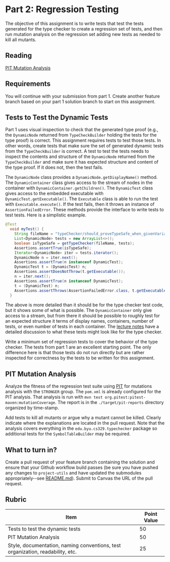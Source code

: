 # Part 2: Regression Testing

The objective of this assignment is to write tests that test the tests generated for the type checker to create a regression set of tests, and then run mutation analysis on the regression set adding new tests as needed to kill all mutants.

## Reading

[PIT Mutation Analysis](https://bitbucket.org/byucs329/byu-cs-329-lecture-notes/src/master/pit-mutation-analysis/mutation-analysis.md)

## Requirements

You will continue with your submission from part 1. Create another feature branch based on your part 1 solution branch to start on this assignment.

## Tests to Test the Dynamic Tests

Part 1 uses visual inspection to check that the generated type proof (e.g., the `DynamicNode` returned from `TypeCheckBuilder` holding the tests for the type proof) is correct. This assignment requires tests to test those tests. In other words, create tests that make sure the set of generated dynamic tests from the `TypeCheckBuilder` is correct. A test to test the tests needs to inspect the contents and structure of the `DynamicNode` returned from the `TypeCheckBuilder` and make sure it has expected structure and content of the type proof. If it does not, then the test fails.

The `DynamicNode` class provides a `DynamicNode.getDisplayName()` method. The `DynamicContainer` class gives access to the stream of nodes in the container with `DynamicContainer.getChildren()`. The `DynamicTest` class gives access to the embedded executable with `DynamicTest.getExecutable()`. The `Executable` class is able to run the test with `Executable.execute()`. If the test fails, then it throws an instance of `AssertionFailedError`. These methods provide the interface to write tests to test tests. Here is a simplistic example.

```java
@Test
  void myTest() {
    String fileName = "typeChecker/should_proveTypeSafe_when_givenVariableDeclrationsWithCompatibleInits.java";
    List<DynamicNode> tests = new ArrayList<>();
    boolean isTypeSafe = getTypeChecker(fileName, tests);
    Assertions.assertTrue(isTypeSafe);
    Iterator<DynamicNode> iter = tests.iterator();
    DynamicNode n = iter.next();
    Assertions.assertTrue(n instanceof DynamicTest);
    DynamicTest t = (DynamicTest) n;
    Assertions.assertDoesNotThrow(t.getExecutable());
    n = iter.next();
    Assertions.assertTrue(n instanceof DynamicTest);
    t = (DynamicTest) n;
    Assertions.assertThrows(AssertionFailedError.class, t.getExecutable());
  }
```

The above is more detailed than it should be for the type checker test code, but it shows some of what is possible. The `DynamicContainer` only give access to a stream, but from there it should be possible to roughly test for an expected structure it terms of display names, containers, number of tests, or even number of tests in each container.  The [lecture notes](https://bitbucket.org/byucs329/byu-cs-329-lecture-notes/src/master/type-checking.md) have a detailed discussion to what these tests might look like for the type checker.

Write a minimum set of regression tests to cover the behavior of the type checker. The tests from part 1 are an excellent starting point. The only difference here is that those tests do not run directly but are rather inspected for correctness by the tests to be written for this assignment.

## PIT Mutation Analysis

Analyze the fitness of the regression test suite using [PIT](http://pitest.org) for mutations analysis with the `STRONGER` group. The `pom.xml` is already configured for the PIT analysis. That analysis is run with `mvn test org.pitest:pitest-maven:mutationCoverage`. The report is in the `./target/pit-reports` directory organized by time-stamp.

Add tests to kill all mutants or argue why a mutant cannot be killed. Clearly indicate where the explanations are located in the pull request. Note that the analysis covers everything in the `edu.byu.cs329.typechecker` package so additional tests for the `SymbolTableBuilder` may be required.

## What to turn in?

Create a pull request of your feature branch containing the solution and ensure that your Github workflow build passes (be sure you have pushed any changes to `project-utils` and have updated the submodules appropriately--see [README.md](README.md)). Submit to Canvas the URL of the pull request.

## Rubric

| Item | Point Value |
| ------- | ----------- |
| Tests to test the dynamic tests | 50 |
| PIT Mutation Analysis | 50 |
| Style, documentation, naming conventions, test organization, readability, etc. | 25 |
